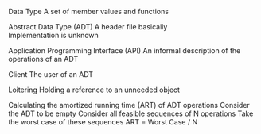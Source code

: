 Data Type
	A set of member values and functions

Abstract Data Type (ADT)
	A header file basically 	
	Implementation is unknown

Application Programming Interface (API)
	An informal description of the operations of an ADT

Client
	The user of an ADT

Loitering
	Holding a reference to an unneeded object

Calculating the amortized running time (ART) of ADT operations
	Consider the ADT to be empty
	Consider all feasible sequences of N operations
	Take the worst case of these sequences
	ART = Worst Case / N